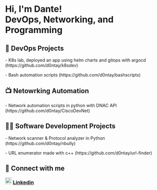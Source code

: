 <h1>Hi, I'm Dante! <br/><a>DevOps</a>, <a> Networking</a>,<a> and Programming</a></h1>

<h2>👾 DevOps Projects</h2>
<p>- K8s lab, deployed an app using helm charts and gitops with argocd (https://github.com/d0ntay/k8sdev)</p>
<p>- Bash automation scripts (https://github.com/d0ntay/bashscripts)</p>

<h2>📺 Netowrking Automation</h2>
- Network automation scripts in python with DNAC API (https://github.com/d0ntay/CiscoDevNet)

<h2>👨‍💻 Software Development Projects</h2>
 <p>- Network scanner & Protocol analyzer in Python (https://github.com/d0ntay/nbully)</p>
 <p>- URL enumerator made with c++ (https://github.com/d0ntay/url-finder)</p>

<h2>📱 Connect with me</h2>
<img align="left" alt="dante | LinkedIn" width="22px" src="https://cdn.jsdelivr.net/npm/simple-icons@v3/icons/linkedin.svg" /> <h3><a href="https://www.linkedin.com/in/dantecicciarelli/">Linkedin</a></h3>
